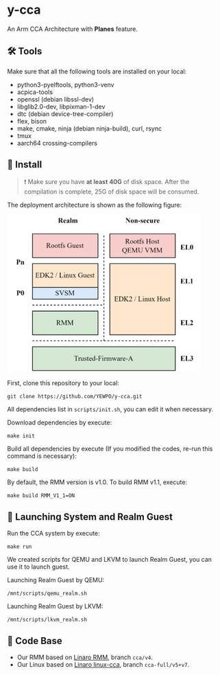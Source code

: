 # y-cca

An Arm CCA Architecture with **Planes** feature.

## 🛠️ Tools

Make sure that all the following tools are installed on your local:

- python3-pyelftools, python3-venv
- acpica-tools
- openssl (debian libssl-dev)
- libglib2.0-dev, libpixman-1-dev
- dtc (debian device-tree-compiler)
- flex, bison
- make, cmake, ninja (debian ninja-build), curl, rsync
- tmux
- aarch64 crossing-compilers

## 📌 Install

> ❗ Make sure you have **at least 40G** of disk space. After the compilation is complete, 25G of disk space will be consumed.

The deployment architecture is shown as the following figure:

<img src="https://raw.githubusercontent.com/YEWPO/yewpoblogonlinePic/main/cca-deploy.png" alt="cca-deploy" width=450px />

First, clone this repository to your local:

```shell
git clone https://github.com/YEWPO/y-cca.git
```

All dependencies list in `scripts/init.sh`, you can edit it when necessary.

Download dependencies by execute:

```shell
make init
```

Build all dependencies by execute (If you modified the codes, re-run this command is necessary):

```shell
make build
```

By default, the RMM version is v1.0. To build RMM v1.1, execute:

```shell
make build RMM_V1_1=ON
```

## 🚀 Launching System and Realm Guest

Run the CCA system by execute:

```shell
make run
```

We created scripts for QEMU and LKVM to launch Realm Guest, you can use it to launch guest.

Launching Realm Guest by QEMU:

```shell
/mnt/scripts/qemu_realm.sh
```

Launching Realm Guest by LKVM:

```shell
/mnt/scripts/lkvm_realm.sh
```

## 🔗 Code Base

- Our RMM based on [Linaro RMM](https://git.codelinaro.org/linaro/dcap/rmm), branch `cca/v4`.
- Our Linux based on [Linaro linux-cca](https://gitlab.arm.com/linux-arm/linux-cca), branch `cca-full/v5+v7`.
